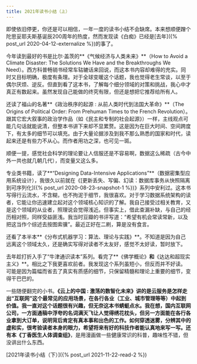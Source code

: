 ```yaml
---
title: 2021年读书小结（上）
---
```


即使依旧停更，你还是可以相信，一年一度的读书小结不会缺席。本来想顺便蹭个陀思妥耶夫斯基诞辰200周年的热度，然而发现读《白痴》已经是[去年]({% post_url 2020-04-12-externalize %})的事了。


今年读到最好的书是比尔·盖茨的**《气候经济与人类未来》**（How to Avoid a Climate Disaster: The Solutions We Have and the Breakthroughs We Need）。西方科普畅销书经常车轱辘话来回说，而这本书内容却难得的充实。同时又目标明确，极度有条理。对于全球变暖这个话题，我也觉得老生常谈，以至于偶尔厌烦、逆反。但直到看了这本书，了解每个细分领域的对策和挑战，我心中才真正有数起来。虽然发现自己能做的终究有限，但还是想把它推荐给所有人。

还读了福山的名著**《政治秩序的起源 : 从前人类时代到法国大革命》**（The Origins of Political Order: From Prehuman Times to the French Revolution）。跟其它宏大叙事的政治学作品（如《民主和专制的社会起源》）一样，主线观点可能几句话就能说清，但整本书讲下来却不显累赘。这是因为在巨大时间、空间跨度下，有太多的细节可以填充。由于大量论据涉及到我不那么熟悉的国家和时代，读起来还是有些力不从心。而作者用功之深，也可见一斑。

顺便一提，感觉社会科学的理论要让人信服还是不容易啊，数据这么稀疏（古今中外一共也就几朝几代），而变量又这么多。

专业类书籍，读了**“Designing Data-Intensive Applications”**（数据密集型应用系统设计），我很久以前就在《[更新丢失、写偏、幻读：数据库事务从快照隔离到可序列化]({% post_url 2020-08-23-snapshot-1 %})》系列中安利过。这本书写得行云流水，不含糊，也不拘泥于细节，我很喜欢。对于学习数据系统架构的读者，它能让你迅速建立起对这个领域核心知识的了解。我自己接受过相关教育，又是这个领域的从业者，照理说会觉得浅近。但事实上，借此查漏补缺，与自己的经历相对照，同样受益匪浅。我当时豆瓣的书评写道：“希望有机会常读常新，以及把这当作个综述去按图索骥”。最近正好在二刷，算是没有食言。

还看了本半本**《分布式机器学习：算法、理论与实践》**。不知道是因为自己远离这个领域太久，还是确实写得对读者不太友好，感觉不太好读，暂时放下。

去年趁打折入手了“牛津通识读本”系列。看完了**《佛学概论》**和**《达达和超现实主义》**。相比之下我更喜欢前者。我发现这个系列虽短小，但反而并不好读。可能是因为篇幅而省去了真实有质感的细节，只保留精髓和理论上重要的细节，变得干巴巴的。

一些随便翻完的小书。**《云上的中国 : 激荡的数智化未来》**讲的是云服务是怎样走出“互联网”这个最常见的应用场景，在各行各业（工业、城市管理等等）中起到价值。我一直对这个话题很有兴趣，但无奈这本书蜻蜓点水。我在想，国内互联网公司，一方面通稿中浮夸的名词满天飞让人觉得绣花枕头，但另一方面能在各行各业拿到大订单，说明背后肯定有真本事和出色的工作。如何穿透迷雾，分辨其中的虚和实，很考验读者本身的眼力，希望将来有好的科技作者能认真地来写一写。还有本**《丁香医生人体调查组》**，是用漫画做一些健康常识的科普，趣味性不错，但没讲出什么东西。

[2021年读书小结（下）]({% post_url 2021-11-22-read-2 %})
